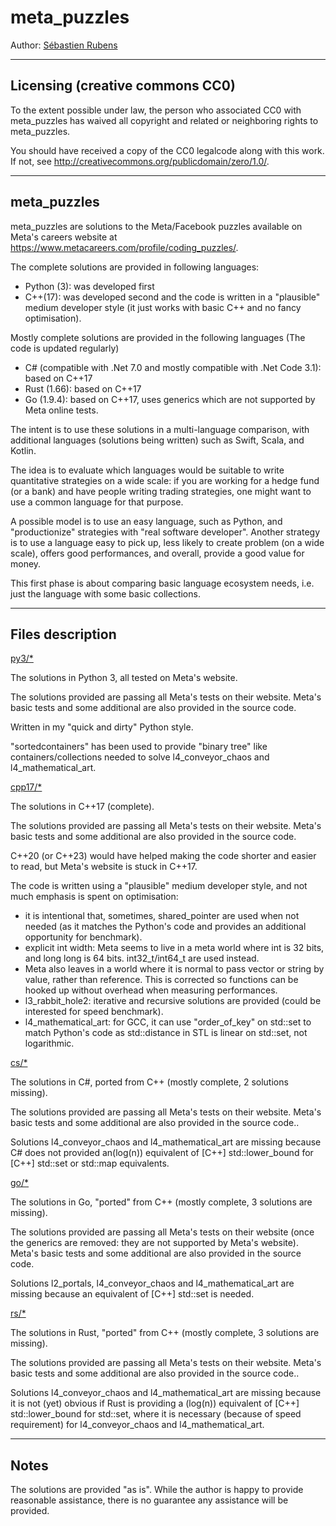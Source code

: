 # meta_puzzles

Author: [Sébastien Rubens](https://www.linkedin.com/in/sebastienrubens/)

----

## Licensing (creative commons CC0)

To the extent possible under law, the person who associated CC0 with
meta_puzzles has waived all copyright and related or neighboring rights
to meta_puzzles.

You should have received a copy of the CC0 legalcode along with this
work.  If not, see <http://creativecommons.org/publicdomain/zero/1.0/>.

----

## meta_puzzles

meta_puzzles are solutions to the Meta/Facebook puzzles available on Meta's careers website at https://www.metacareers.com/profile/coding_puzzles/.

The complete solutions are provided in following languages:
* Python (3): was developed first
* C\++(17): was developed second and the code is written in a "plausible" medium developer style (it just works with basic C++ and no fancy optimisation).

Mostly complete solutions are provided in the following languages (The code is updated regularly)
* C# (compatible with .Net 7.0 and mostly compatible with .Net Code 3.1): based on C\++17
* Rust (1.66): based on C\++17
* Go (1.9.4): based on C\++17, uses generics which are not supported by Meta online tests.

The intent is to use these solutions in a multi-language comparison, with additional languages (solutions being written) such as Swift, Scala, and Kotlin.

The idea is to evaluate which languages would be suitable to write quantitative strategies on a wide scale:  if you are working for a hedge fund (or a bank) and have people writing trading strategies, one might want to use a common language for that purpose.

A possible model is to use an easy language, such as Python, and "productionize" strategies with "real software developer".  Another strategy is to use a language easy to pick up, less likely to create problem (on a wide scale), offers good performances, and overall, provide a good value for money.

This first phase is about comparing basic language ecosystem needs, i.e. just the language with some basic collections.


----
## Files description


<u>py3/*</u>

The solutions in Python 3, all tested on Meta's website.

The solutions provided are passing all Meta's tests on their website. Meta's basic tests and some additional are also provided in the source code.

Written in my "quick and dirty" Python style.

"sortedcontainers" has been used to provide "binary tree" like containers/collections needed to solve l4_conveyor_chaos and l4_mathematical_art.


<u>cpp17/*</u>

The solutions in C\++17 (complete).

The solutions provided  are passing all Meta's tests on their website. Meta's basic tests and some additional are also provided in the source code.

C\++20 (or C\++23) would have helped making the code shorter and easier to read, but Meta's website is stuck in C\++17.

The code is written using a "plausible" medium developer style, and not much emphasis is spent on optimisation:
* it is intentional that, sometimes, shared_pointer are used when not needed (as it matches the Python's code and provides an additional opportunity for  benchmark).
* explicit int width: Meta seems to live in a meta  world where int is 32 bits, and long long is 64 bits.  int32_t/int64_t are used instead.
* Meta also leaves in a world where it is normal to pass vector or string by value, rather than reference.  This is corrected so functions can be hooked up without overhead when measuring performances.
* l3_rabbit_hole2: iterative and recursive solutions are provided (could be interested for speed benchmark).
* l4_mathematical_art: for GCC, it can use "order_of_key" on std::set to match Python's code as std::distance in STL is linear on std::set, not logarithmic.


<u>cs/*</u>

The solutions in C#, ported from C++ (mostly complete, 2 solutions missing).

The solutions provided are passing all Meta's tests on their website. Meta's basic tests and some additional are also provided in the source code..

Solutions l4_conveyor_chaos and l4_mathematical_art are missing because C# does not provided an(log(n)) equivalent of [C\++] std::lower_bound for [C\++] std::set or std::map equivalents.


<u>go/*</u>

The solutions in Go, "ported" from C++ (mostly complete, 3 solutions are missing).

The solutions provided are passing all Meta's tests on their website (once the generics are removed: they are not supported by Meta's website). Meta's basic tests and some additional are also provided in the source code.

Solutions l2_portals, l4_conveyor_chaos and l4_mathematical_art are missing because an equivalent of [C\++] std::set is needed.


<u>rs/*</u>

The solutions in Rust, "ported" from C++ (mostly complete, 3 solutions are missing).

The solutions provided are passing all Meta's tests on their website. Meta's basic tests and some additional are also provided in the source code..

Solutions l4_conveyor_chaos and l4_mathematical_art are missing because it is not (yet) obvious if Rust is providing a (log(n)) equivalent of [C\++] std::lower_bound for std::set, where it is necessary (because of speed requirement) for l4_conveyor_chaos and l4_mathematical_art.


----

## Notes

The solutions are  provided "as is". While the author is happy to provide reasonable
assistance, there is no guarantee any assistance will be provided.
